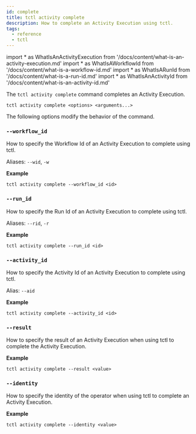 ```yaml
---
id: complete
title: tctl activity complete
description: How to complete an Activity Execution using tctl.
tags:
  - reference
  - tctl
---
```


<!-- prettier-ignore -->
import * as WhatIsAnActivityExecution from '/docs/content/what-is-an-activity-execution.md'
import * as WhatIsAWorkflowId from '/docs/content/what-is-a-workflow-id.md'
import * as WhatIsARunId from '/docs/content/what-is-a-run-id.md'
import * as WhatIsAnActivityId from '/docs/content/what-is-an-activity-id.md'

The `tctl activity complete` command completes an <preview page={WhatIsAnActivityExecution}>Activity Execution</preview>.

`tctl activity complete <options> <arguments...>`

The following options modify the behavior of the command.

### `--workflow_id`

How to specify the <preview page={WhatIsAWorkflowId}>Workflow Id</preview> of an <preview page={WhatIsAnActivityExecution}>Activity Execution</preview> to complete using tctl.

Aliases: `--wid`, `-w`

**Example**

```
tctl activity complete --workflow_id <id>
```

### `--run_id`

How to specify the <preview page={WhatIsARunId}>Run Id</preview> of an <preview page={WhatIsAnActivityExecution}>Activity Execution</preview> to complete using tctl.

Aliases: `--rid`, `-r`

**Example**

```
tctl activity complete --run_id <id>
```

### `--activity_id`

How to specify the <preview page={WhatIsAnActivityId}>Activity Id</preview> of an <preview page={WhatIsAnActivityExecution}>Activity Execution</preview> to complete using tctl.

Alias: `--aid`

**Example**

```
tctl activity complete --activity_id <id>
```

### `--result`

How to specify the result of an <preview page={WhatIsAnActivityExecution}>Activity Execution</preview> when using tctl to complete the Activity Execution.

**Example**

```
tctl activity complete --result <value>
```

### `--identity`

How to specify the identity of the operator when using tctl to complete an <preview page={WhatIsAnActivityExecution}>Activity Execution</preview>.

**Example**

```
tctl activity complete --identity <value>
```

